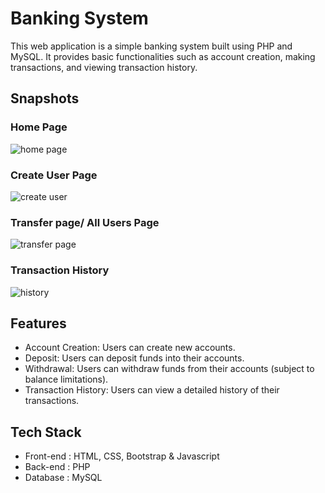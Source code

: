 # Banking System
This web application is a simple banking system built using PHP and MySQL. It provides basic functionalities such as account creation, making transactions, and viewing transaction history.
## Snapshots

### Home Page
![home page](https://github.com/NukeVdnt/TSF-Banking-System/blob/main/snapshots/main.png)

### Create User Page
![create user](https://github.com/NukeVdnt/TSF-Banking-System/blob/main/snapshots/createuser.png)

### Transfer page/ All Users Page
![transfer page](https://github.com/NukeVdnt/TSF-Banking-System/blob/main/snapshots/transfer.png)

### Transaction History
![history](https://github.com/NukeVdnt/TSF-Banking-System/blob/main/snapshots/history.png)

## Features 
- Account Creation: Users can create new accounts.
- Deposit: Users can deposit funds into their accounts.
- Withdrawal: Users can withdraw funds from their accounts (subject to balance limitations).
- Transaction History: Users can view a detailed history of their transactions.

## Tech Stack 
- Front-end : HTML, CSS, Bootstrap & Javascript 
- Back-end : PHP 
- Database : MySQL   


